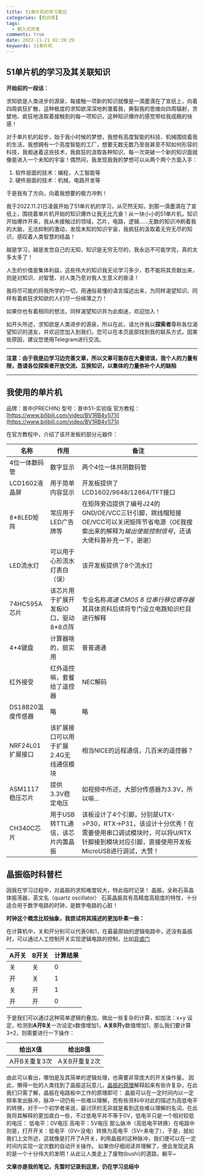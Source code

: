 ```yaml
---
title: 51单片机的学习笔记
categories: [知识库]
tags:
  - 嵌入式开发
comments: true
date: 2022-11-21 02:39:29
keywords: 51单片机
---
```


## 51单片机的学习及其关联知识

<!-- more -->

**开始前的一段话：**

求知欲是人类进步的源泉，每接触一项新的知识就像是一滴墨滴在了宣纸上，向着四周疯狂扩散，这种极度的求知欲深深地刺激着我，撕裂我的思维向四周辐射，贪婪地、疯狂地汲取着接触到的每一项知识，这种知识爆炸的感觉带给我成瘾的快感！

对于单片机的起步，始于我小时候的梦想，我想有高度智能的科技、机械围绕着我的生活，我想拥有一个高度智能的工厂，想要无数无数乃至我甚至不知如何形容的科技，我痴迷着这些技术，我疯狂的汲取各种知识，每一次突破一个新的知识面就像是进入一个未知的宇宙！偶然间，我发现我我的梦想可以从两个两个方面入手：

1. 软件层面的技术：编程，人工智能等
2. 硬件层面的技术：机械，电路开发等

于是我有了方向，向着我想要的极力冲刺！

我于2022.11.21日凌晨开始了51单片机的学习，从茫然无知，到那一滴墨滴在了宣纸上，围绕着单片机开始的知识爆炸让我无比亢奋！从一块小小的51单片机，知识开始爆炸开来，我从未接触过的领域，芯片，电路，逻辑......无数的知识冲刷着我的大脑，无法抑制的激动，发现未知的知识宇宙，我疯狂的汲取着无穷无尽的知识，感叹着人类智慧的结晶！

越是学习，越是发觉自己的无知，知识是无穷无尽的，我永远不可能学完，真的太多太多了！

人生的价值是集体利益，这些伟大的知识我无论学习多少，若不能将其贡献出来，则是对知识、对智慧、对人类乃至对我人生意义的亵渎！

我将尽可能的将我所学的一切，用通俗易懂的语言描述出来，为同样渴望知识、同样有着疯狂求知欲的人们尽一份绵薄之力！

如果你也有着相同的想法，同样渴望知识并为此痴迷，欢迎加入！

如开头所述，求知欲是人类进步的源泉，所以在此，请允许我以**探索者**尊称各位渴望知识的道友，并欢迎您加入到我们，您可以在本页底部找到我的联系方式，因某些原因，建议您使用Telegram进行交流。

---

**注意：由于我是边学习边完善文章，所以文章可能存在大量错误，我个人的力量有限，恳请各位探索者开放交流、互换知识，以集体的力量弥补个人的缺陷**

---

## 我使用的单片机

品牌：普中(PRECHIN)
型号：普中51-实验版
官方教程：[https://www.bilibili.com/video/BV1RB4y1i71i](https://www.bilibili.com/video/BV1RB4y1i71i)

在官方教程中，介绍了该开发板的部分元器件：

|名称|作用|备注|
|---|---|---|
|4位一体数码管|数字显示|两个4位一体共阴数码管|
|LCD1602液晶屏|用于简单内容显示|开发板提供了LCD1602/9648/12864/TFT接口|
|8*8LED矩阵|常应用于LED广告牌等|在矩阵旁边提供了编号J24的GND/OE/VCC三针引脚，跳线帽短接OE/VCC可以关闭矩阵节省电源（OE我搜索出来的解释为*输出使能控制信号*，还请大佬科普补充一下，谢谢）|
|LED流水灯|可以用于心形流水灯表白（误）|该开发板提供了8个流水灯|
|74HC595A芯片|该芯片用于扩展开发板IO口，驱动8\*8点阵|专业名称*高速 CMOS 8 位串行移位寄存器*其具体资料后续将专门设立电路知识栏目进行解释|
|4*4键盘|计算器啥的，挺实用|普普通通|
|红外接受|红外遥控嘛，套餐给了遥控器|NEC解码|
|DS18B20温度传感器|略|略|
|NRF24L01扩展接口|该扩展接口可以用于扩展2.4G无线通信模块|相当NICE的远程通信，几百米的遥控器？|
|ASM1117稳压芯片|提供3.3V稳定电压|如视频中所述，大部分传感器为3.3V，所以嘛...|
|CH340C芯片|用于USB转TTL通信，该芯片内置晶振|该板设计了4个引脚，分别是UTX->P30，RTX->P31，该设计十分优秀！在需要使用串口调试模块时，可以将U/RTX针脚接到模块对应引脚，直接使用开发板MicroUSB进行调试，大赞！|

## 晶振临时科普栏

因我在学习过程中，对晶振的求知难度较大，特此临时记录！
晶振，全称石英晶体振荡器，英文名（quartz oscillator）
石英晶振具有高精度高稳度的特性，十分适合用于数字电路的时钟，是数字电路的心脏！

**时钟这个概念比较抽象，我尝试将其描述的更加朴素一些：**

在计算机中，关和开分别可以代表0和1，在最最原始的逻辑电路中，还没有晶振时，可以通过人工控制开关实现逻辑电路的控制，比如[异或门](https://baike.baidu.com/item/%E5%BC%82%E6%88%96%E9%97%A8/9036416)

|A开关|B开关|计算结果|
|---|---|---|
|关|关|0|
|开|关|1|
|关|开|1|
|开|开|0|

于是我们可以通过这种简单逻辑的叠加，做出一些复杂的计算，如加法：x+y
设定，检测到**A开B关**一次设定x数值增加1，**A关B开**y数值增加1，那么我们要计算3+2，则需要进行一下操作：

|给出X值|给出B值|
|---|---|
|A开B关重复3次|A关B开重复2次|

由此可以看出，哪怕是及其简单的逻辑处理，也需要非常庞大的开关操作量。
因此，懒得一批的人类找到了晶振这玩意儿，[晶振的原理](https://zh.wikipedia.org/zh-cn/%E7%9F%B3%E8%8B%B1%E6%99%B6%E4%BD%93%E8%B0%90%E6%8C%AF%E5%99%A8)解释起来有些许复杂，在此我们只需了解，晶振在电路板中工作的原理即可：
晶振可以在一定时间内以一定频率发出脉冲，脉冲一词仍有一些难以理解，而有些资料中对此的描述为高低电平的转换，对于一个初学者来说，最讨厌的无非就是看到这些难以理解的名词，在此我将其解释的更加直白一些，不过低电平并不等于0V，低电平只是一个相对较低的电压：
低电平：0V电压
高电平：5V电压
那么脉冲（高低电平转换）在电路中则是，打开开关：低电平（0V=没电）转换为高电平（5V=来电了），于是，就如我们上文所述，这就像是打开了A开关，利用晶振的这种脉冲，我们便可以在一定时间内实现一定次数的自动开关操作。
如果你仔细阅读并理解了，便会发现这真的是一个十分伟大的发明！从此让人类走上了废物(bushi)的道路，躺平~

**文章亦是我的笔记，先暂时记录到这里，仍在学习总结中**
